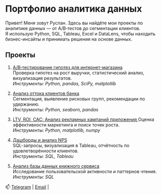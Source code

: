 # Портфолио аналитика данных

Привет! Меня зовут Руслан. Здесь вы найдёте мои проекты по аналитике данных — от A/B‑тестов до сегментации клиентов.  
Я использую Python, SQL, Tableau, Excel и DataLens, чтобы находить бизнес-инсайты и принимать решения на основе данных.

## Проекты

1. [A/B‑тестирование гипотез для интернет-магазина](https://github.com/Kleineriese/data-analytics-portfolio/tree/main/abtest)  
   Проверка гипотез на рост выручки, статистический анализ, визуализация результатов.  
   *Инструменты: Python, pandas, SciPy, matplotlib*

2. [Анализ оттока клиентов банка](https://github.com/Kleineriese/data-analytics-portfolio/tree/main/bank_customer_churn)  
   Сегментация, выявление рисковых групп, рекомендации по удержанию.  
   *Инструменты: Python, seaborn, pandas*

3. [LTV, ROI, CAC: Анализ рекламных кампаний приложения  ](https://github.com/Kleineriese/data-analytics-portfolio/tree/main/adv_cam_metrics)
   Оценка эффективности маркетинга и поиск точек роста.  
   *Инструменты: Python, matplotlib, numpy*

4. [Дашборды и анализ NPS](https://github.com/Kleineriese/data-analytics-portfolio/tree/main/nps_tableau)  
   SQL-запросы, визуализация в Tableau, отчётность по удовлетворённости клиентов.  
   *Инструменты: SQL, Tableau*  

5. [Анализ базы данных книжного сервиса](https://github.com/Kleineriese/data-analytics-portfolio/tree/main/books_sql)  
   Исследование пользовательской активности и паттернов чтения.  
   *Инструменты: SQL*  

📫 [Telegram](https://t.me/kleineriese) | [Email](mailto:ruslanritmix@gmail.com) | 

